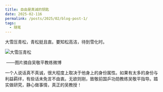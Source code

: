 ```yaml
---
title: 自由是真诚的钥匙
date: 2025-02-116
permalink: /posts/2025/02/blog-post-1/
tags:
  - 随笔
---
```


大雪压青松，青松挺且直。要知松高洁，待到雪化时。

![大雪压青松](/Users/zhoukuang/Desktop/大雪压青松.jpg)

​                                                                                                                                                                                     ——图片摘自吴敬平教练微博

​         一个人说话真不真诚，很大程度上取决于他身上的身份属性。如果有太多的身份与利益羁绊，有些话未免言不由衷。无欲则刚，致敬前国乒功勋教练吴敬平指导。踏实做研究，静心做事情，真正的吴教授！
